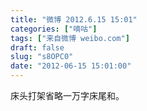 ```yaml
---
title: "微博 2012.6.15 15:01"
categories: ["嘀咕"]
tags: ["来自微博 weibo.com"]
draft: false
slug: "s8OPC0"
date: "2012-06-15 15:01:00"
---
```


<p>床头打架省略一万字床尾和。 ​​​​</p>
